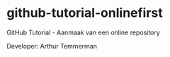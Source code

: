 # github-tutorial-onlinefirst
GitHub Tutorial - Aanmaak van een online repository

Developer: Arthur Temmerman